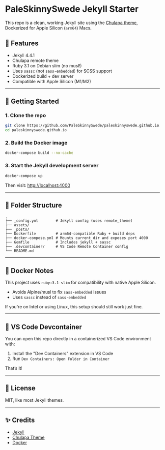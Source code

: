 # PaleSkinnySwede Jekyll Starter

This repo is a clean, working Jekyll site using the [Chulapa theme](https://github.com/dieghernan/chulapa), Dockerized for Apple Silicon (`arm64`) Macs.

## 🔧 Features

- Jekyll 4.4.1
- Chulapa remote theme
- Ruby 3.1 on Debian slim (no musl!)
- Uses `sassc` (not `sass-embedded`) for SCSS support
- Dockerized build + dev server
- Compatible with Apple Silicon (M1/M2)

---

## 🚀 Getting Started

### 1. Clone the repo
```bash
git clone https://github.com/PaleSkinnySwede/paleskinnyswede.github.io.git
cd paleskinnyswede.github.io
```

### 2. Build the Docker image
```bash
docker-compose build --no-cache
```

### 3. Start the Jekyll development server
```bash
docker-compose up
```
Then visit: [http://localhost:4000](http://localhost:4000)

---

## 📂 Folder Structure

```
.
├── _config.yml        # Jekyll config (uses remote_theme)
├── assets/
├── _posts/
├── Dockerfile         # arm64-compatible Ruby + build deps
├── docker-compose.yml # Mounts current dir and exposes port 4000
├── Gemfile            # Includes jekyll + sassc
├── .devcontainer/     # VS Code Remote Container config
└── README.md
```

---

## 🐳 Docker Notes

This project uses `ruby:3.1-slim` for compatibility with native Apple Silicon.

- Avoids Alpine/musl to fix `sass-embedded` issues
- Uses `sassc` instead of `sass-embedded`

If you're on Intel or using Linux, this setup should still work just fine.

---

## 🧰 VS Code Devcontainer

You can open this repo directly in a containerized VS Code environment with:

1. Install the "Dev Containers" extension in VS Code
2. Run `Dev Containers: Open Folder in Container`

That’s it!

---

## 📝 License
MIT, like most Jekyll themes.

---

## ✨ Credits
- [Jekyll](https://jekyllrb.com/)
- [Chulapa Theme](https://github.com/dieghernan/chulapa)
- [Docker](https://www.docker.com/)
